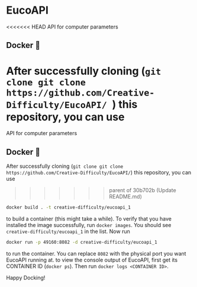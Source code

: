 # EucoAPI
<<<<<<< HEAD
 API for computer parameters
 
## Docker 🐳
 
 After successfully cloning (```git clone git clone https://github.com/Creative-Difficulty/EucoAPI/ ```) this repository, you can use 
=======

 API for computer parameters

## Docker 🐳

 After successfully cloning (```git clone git clone https://github.com/Creative-Difficulty/EucoAPI/```) this repository, you can use

>>>>>>> parent of 30b702b (Update README.md)
 ```bash
 docker build . -t creative-difficulty/eucoapi_1
 ```
 to build a container (this might take a while). To verify that you have installed the image successfully, run ```docker images```. You should see ```creative-difficulty/eucoapi_1``` in the list.
Now run 
 ```bash
docker run -p 49160:8082 -d creative-difficulty/eucoapi_1
 ```
 to run the container.
 You can replace ```8082``` with the physical port you want EucoAPI running at.
 to view the console output of EucoAPI, first get its CONTAINER ID (```docker ps```).
 Then run ```docker logs <CONTAINER ID>```. 
 
 Happy Docking!
